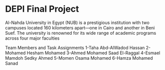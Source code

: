 # DEPI Final Project
 Al-Nahda University in Egypt (NUB) is a prestigious institution with two campuses located 160 kilometers apart—one in Cairo and another in Beni Suef. The university is renowned for its wide range of academic programs across four major faculties

Team Members and Task Assignments
1-Taha Abd-AlWadod Hassan
2-Mohamed Hesham Mohamed
3-Ahmed Mohamed Saad El-Raggal
4-Esmael Mamdoh Sedky Ahmed
5-Momen Osama Mohamed
6-Hamza Mohamed Sanad
